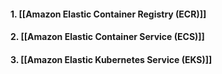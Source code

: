 #### 1. [[Amazon Elastic Container Registry (ECR)]]
#### 2. [[Amazon Elastic Container Service (ECS)]]
#### 3. [[Amazon Elastic Kubernetes Service (EKS)]]
